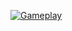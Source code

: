 ﻿[![Gameplay](https://img.youtube.com/vi/79D_Vl9aVao/maxresdefault.jpg)](https://www.youtube.com/watch?v=79D_Vl9aVao&ab_channel=Starlk)
